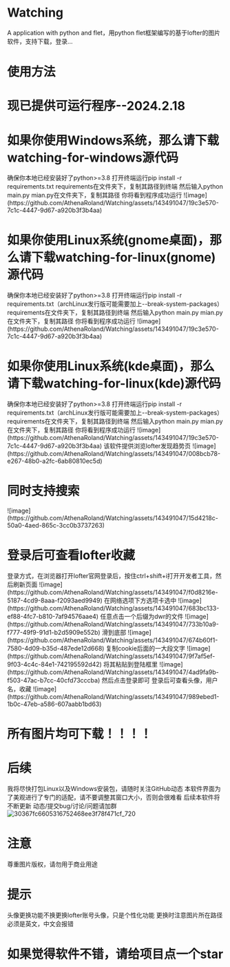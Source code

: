 # Watching
A application with python and flet，用python flet框架编写的基于lofter的图片软件，支持下载，登录...
<h1>使用方法</h1>
<h1>现已提供可运行程序--2024.2.18</h1>
<h1>如果你使用Windows系统，那么请下载watching-for-windows源代码</h1>
确保你本地已经安装好了python>=3.8
打开终端运行pip install -r requirements.txt
requirements在文件夹下，复制其路径到终端
然后输入python main.py
mian.py在文件夹下，复制其路径
你将看到程序成功运行
![image](https://github.com/AthenaRoland/Watching/assets/143491047/19c3e570-7c1c-4447-9d67-a920b3f3b4aa)
<h1>如果你使用Linux系统(gnome桌面)，那么请下载watching-for-linux(gnome)源代码</h1>
确保你本地已经安装好了python>=3.8
打开终端运行pip install -r requirements.txt（archLinux发行版可能需要加上--break-system-packages）
requirements在文件夹下，复制其路径到终端
然后输入python main.py
mian.py在文件夹下，复制其路径
你将看到程序成功运行
![image](https://github.com/AthenaRoland/Watching/assets/143491047/19c3e570-7c1c-4447-9d67-a920b3f3b4aa)
<h1>如果你使用Linux系统(kde桌面)，那么请下载watching-for-linux(kde)源代码</h1>
确保你本地已经安装好了python>=3.8
打开终端运行pip install -r requirements.txt（archLinux发行版可能需要加上--break-system-packages）
requirements在文件夹下，复制其路径到终端
然后输入python main.py
mian.py在文件夹下，复制其路径
你将看到程序成功运行
![image](https://github.com/AthenaRoland/Watching/assets/143491047/19c3e570-7c1c-4447-9d67-a920b3f3b4aa)
该软件提供浏览lofter发现趋势页
![image](https://github.com/AthenaRoland/Watching/assets/143491047/008bcb78-e267-48b0-a2fc-6ab80810ec5d)
<h1>同时支持搜索</h1>
![image](https://github.com/AthenaRoland/Watching/assets/143491047/15d4218c-50a0-4aed-865c-3cc0b3737263)
<h1>登录后可查看lofter收藏</h1>
登录方式，在浏览器打开lofter官网登录后，按住ctrl+shift+i打开开发者工具，然后刷新页面
![image](https://github.com/AthenaRoland/Watching/assets/143491047/f0d8216e-5187-4cd9-8aaa-f2093aed9949)
在网络选项下方选项卡选中
![image](https://github.com/AthenaRoland/Watching/assets/143491047/683bc133-ef88-4fc7-b810-7af94576aae4)
任意点击一个后缀为dwr的文件
![image](https://github.com/AthenaRoland/Watching/assets/143491047/733b10a9-f777-49f9-91d1-b2d5909e552b)
滑到底部
![image](https://github.com/AthenaRoland/Watching/assets/143491047/674b60f1-7580-4d09-b35d-487ede12d668)
复制cookie后面的一大段文字
![image](https://github.com/AthenaRoland/Watching/assets/143491047/9f7af5ef-9f03-4c4c-84e1-742195592d42)
将其粘贴到登陆框里
![image](https://github.com/AthenaRoland/Watching/assets/143491047/4ad9fa9b-f503-47ac-b7cc-40cfd73cccba)
然后点击登录即可
登录后可查看头像，用户名，收藏
![image](https://github.com/AthenaRoland/Watching/assets/143491047/989ebed1-1b0c-47eb-a586-607aabb1bd63)
<h1>所有图片均可下载！！！！</h1>

<h1>后续</h1>

我将尽快打包Linux以及Windows安装包，请随时关注GitHub动态
本软件界面为了美观进行了专门的适配，请不要调整其窗口大小，否则会很难看
后续本软件将不断更新
动态/提交bug/讨论/问题请加群
![30367fc6605316752468ee3f78f471cf_720](https://github.com/AthenaRoland/Watching/assets/143491047/16ed41e7-93a1-4c03-8892-c84b8ec8dadf)

<h1>注意</h1>

尊重图片版权，请勿用于商业用途




<h1>提示</h1>

头像更换功能不换更换lofter账号头像，只是个性化功能
更换时注意图片所在路径必须是英文，中文会报错

<h1>如果觉得软件不错，请给项目点一个star</h1>
